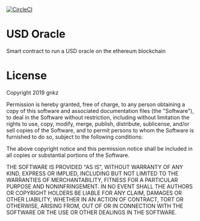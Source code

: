 [![CircleCI](https://circleci.com/gh/gnkz/usd-oracle.svg?style=svg&circle-token=fa1e52a7f17aefe8a1661f98319da4b29e975fb8)](https://circleci.com/gh/gnkz/usd-oracle)

# USD Oracle

Smart contract to run a USD oracle on the ethereum blockchain

# License

Copyright 2019 gnkz

Permission is hereby granted, free of charge, to any person obtaining a copy of this software and associated documentation files (the "Software"), to deal in the Software without restriction, including without limitation the rights to use, copy, modify, merge, publish, distribute, sublicense, and/or sell copies of the Software, and to permit persons to whom the Software is furnished to do so, subject to the following conditions:

The above copyright notice and this permission notice shall be included in all copies or substantial portions of the Software.

THE SOFTWARE IS PROVIDED "AS IS", WITHOUT WARRANTY OF ANY KIND, EXPRESS OR IMPLIED, INCLUDING BUT NOT LIMITED TO THE WARRANTIES OF MERCHANTABILITY, FITNESS FOR A PARTICULAR PURPOSE AND NONINFRINGEMENT. IN NO EVENT SHALL THE AUTHORS OR COPYRIGHT HOLDERS BE LIABLE FOR ANY CLAIM, DAMAGES OR OTHER LIABILITY, WHETHER IN AN ACTION OF CONTRACT, TORT OR OTHERWISE, ARISING FROM, OUT OF OR IN CONNECTION WITH THE SOFTWARE OR THE USE OR OTHER DEALINGS IN THE SOFTWARE.
